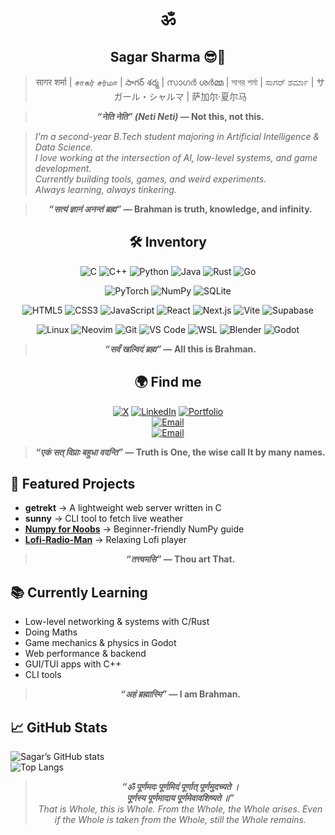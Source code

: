 <center>

# **ॐ**

## Sagar Sharma 😎🍷

> सागर शर्मा | சாகர் சர்மா | సాగర్ శర్మ | സാഗർ ശർമ്മ | সাগর শর্মা | ಸಾಗರ್ ಶರ್ಮಾ | サガール・シャルマ | 萨加尔·夏尔马

> **_“नेति नेति” (Neti Neti)_ — Not this, not this.**

</center>

> _I'm a second-year B.Tech student majoring in Artificial Intelligence & Data Science.  
> I love working at the intersection of AI, low-level systems, and game development.  
> Currently building tools, games, and weird experiments.  
> Always learning, always tinkering._

<center>

> **_“सत्यं ज्ञानं अनन्तं ब्रह्म”_ — Brahman is truth, knowledge, and infinity.**

## 🛠 Inventory

<!-- Languages -->

![C](https://img.shields.io/badge/C-A8B9CC?style=for-the-badge&logo=c&logoColor=white)
![C++](https://img.shields.io/badge/C++-00599C?style=for-the-badge&logo=cplusplus&logoColor=white)
![Python](https://img.shields.io/badge/Python-3776AB?style=for-the-badge&logo=python&logoColor=white)
![Java](https://img.shields.io/badge/Java-007396?style=for-the-badge&logo=openjdk&logoColor=white)
![Rust](https://img.shields.io/badge/Rust-000000?style=for-the-badge&logo=rust&logoColor=white)
![Go](https://img.shields.io/badge/Go-00ADD8?style=for-the-badge&logo=go&logoColor=white)

<!-- AI/ML & Data Science -->

![PyTorch](https://img.shields.io/badge/PyTorch-EE4C2C?style=for-the-badge&logo=pytorch&logoColor=white)
![NumPy](https://img.shields.io/badge/NumPy-013243?style=for-the-badge&logo=numpy&logoColor=white)
![SQLite](https://img.shields.io/badge/SQLite-003B57?style=for-the-badge&logo=sqlite&logoColor=white)

<!-- Web Dev -->

![HTML5](https://img.shields.io/badge/HTML5-E34F26?style=for-the-badge&logo=html5&logoColor=white)
![CSS3](https://img.shields.io/badge/CSS3-1572B6?style=for-the-badge&logo=css3&logoColor=white)
![JavaScript](https://img.shields.io/badge/JavaScript-F7DF1E?style=for-the-badge&logo=javascript&logoColor=black)
![React](https://img.shields.io/badge/React-61DAFB?style=for-the-badge&logo=react&logoColor=black)
![Next.js](https://img.shields.io/badge/Next.js-000000?style=for-the-badge&logo=nextdotjs&logoColor=white)
![Vite](https://img.shields.io/badge/Vite-646CFF?style=for-the-badge&logo=vite&logoColor=white)
![Supabase](https://img.shields.io/badge/Supabase-3ECF8E?style=for-the-badge&logo=supabase&logoColor=white)

<!-- Tools -->

![Linux](https://img.shields.io/badge/Linux-FCC624?style=for-the-badge&logo=linux&logoColor=black)
![Neovim](https://img.shields.io/badge/Neovim-57A143?style=for-the-badge&logo=neovim&logoColor=white)
![Git](https://img.shields.io/badge/Git-F05032?style=for-the-badge&logo=git&logoColor=white)
![VS Code](https://img.shields.io/badge/VS%20Code-0078D4?style=for-the-badge&logo=visualstudiocode&logoColor=white)
![WSL](https://img.shields.io/badge/WSL-4D4D4D?style=for-the-badge&logo=windows-terminal&logoColor=white)
![Blender](https://img.shields.io/badge/Blender-F5792A?style=for-the-badge&logo=blender&logoColor=white)
![Godot](https://img.shields.io/badge/Godot-478CBF?style=for-the-badge&logo=godotengine&logoColor=white)

> **_“सर्वं खल्विदं ब्रह्म”_ — All this is Brahman.**

## 🌍 Find me

[![X](https://img.shields.io/badge/Twitter-0A66C2?style=for-the-badge&logo=x&logoColor=white)](https://x.com/barbarik____)
[![LinkedIn](https://img.shields.io/badge/LinkedIn-0A66C2?style=for-the-badge&logo=linkedin&logoColor=white)](https://www.linkedin.com/in/sagar-sharma-20a467262/)
[![Portfolio](https://img.shields.io/badge/Portfolio-black?style=for-the-badge&logo=github&logoColor=white)](https://bremsstrahlung.vercel.app/)  
[![Email](https://img.shields.io/badge/Email-6D4AFF?style=for-the-badge&logo=protonmail&logoColor=white)](sagarsharma.ai@protonmail.com)  
[![Email](https://img.shields.io/badge/Email-D14836?style=for-the-badge&logo=gmail&logoColor=white)](sagar292905@gmail.com)

</center>

<center>

> **_“एकं सत् विप्राः बहुधा वदन्ति”_ — Truth is One, the wise call It by many names.**

</center>

## 📂 Featured Projects

- **getrekt** → A lightweight web server written in C
- **sunny** → CLI tool to fetch live weather
- **[Numpy for Noobs](https://github.com/your-username/numpy_for_noobs)** → Beginner-friendly NumPy guide
- **[Lofi-Radio-Man](https://lofi-radio-man.vercel.app/)** → Relaxing Lofi player

<center>

> **_“तत्त्वमसि”_ — Thou art That.**

</center>

## 📚 Currently Learning

- Low-level networking & systems with C/Rust
- Doing Maths
- Game mechanics & physics in Godot
- Web performance & backend
- GUI/TUI apps with C++
- CLI tools

<center>

> **_“अहं ब्रह्मास्मि”_ — I am Brahman.**

</center>

## 📈 GitHub Stats

![Sagar’s GitHub stats](https://github-readme-stats.vercel.app/api?username=bremsstrahlung-57&show_icons=true&theme=tokyonight)  
![Top Langs](https://github-readme-stats.vercel.app/api/top-langs/?username=bremsstrahlung-57&layout=compact&theme=tokyonight)  

<center>

> **_“ॐ पूर्णमदः पूर्णमिदं पूर्णात् पूर्णमुदच्यते ।  
> पूर्णस्य पूर्णमादाय पूर्णमेवावशिष्यते ॥”_**  
> _That is Whole, this is Whole. From the Whole, the Whole arises. Even if the Whole is taken from the Whole, still the Whole remains._

</center>
